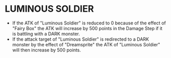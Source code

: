
# LUMINOUS SOLDIER

*   If the ATK of "Luminous Soldier" is reduced to 0 because of the effect of "Fairy Box" the ATK will increase by 500 points in the Damage Step if it is battling with a DARK monster.
*   If the attack target of "Luminous Soldier" is redirected to a DARK monster by the effect of "Dreamsprite" the ATK of "Luminous Soldier" will then increase by 500 points.

  